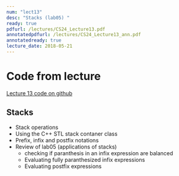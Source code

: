 ```yaml
---
num: "lect13"
desc: "Stacks (lab05) "
ready: true
pdfurl: /lectures/CS24_Lecture13.pdf
annotatedpdfurl: /lectures/CS24_Lecture13_ann.pdf
annotatedready: true
lecture_date: 2018-05-21
---
```


# Code from lecture

[Lecture 13 code on github](https://github.com/ucsb-cs24-s18/cs24-s18-lectures/tree/master/lec-13)

## Stacks
* Stack operations
* Using the C++ STL stack contaner class
* Prefix, infix and postfix notations
* Review of lab05 (applications of stacks)
	* checking if paranthesis in an infix expression are balanced
	* Evaluating fully paranthesized infix expressions
	* Evaluating postfix expressions



